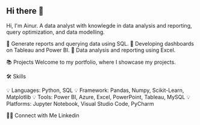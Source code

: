## Hi there 👋

Hi, I'm Ainur. A data analyst with knowlegde in data analysis and reporting, query optimization, and data modelling.


📌 Generate reports and querying data using SQL. 
📌 Developing dashboards on Tableau and Power BI. 
📌 Data analysis and reporting using Excel.

📚 Projects
Welcome to my portfolio, where I showcase my projects.


🛠️ Skills

💡 Languages: Python, SQL
💡 Framework: Pandas, Numpy, Scikit-Learn, Matplotlib
💡 Tools: Power BI, Azure, Excel, PowerPoint, Tableau, MySQL
💡 Platforms: Jupyter Notebook, Visual Studio Code, PyCharm




👋🏻 Connect with Me
Linkedin
